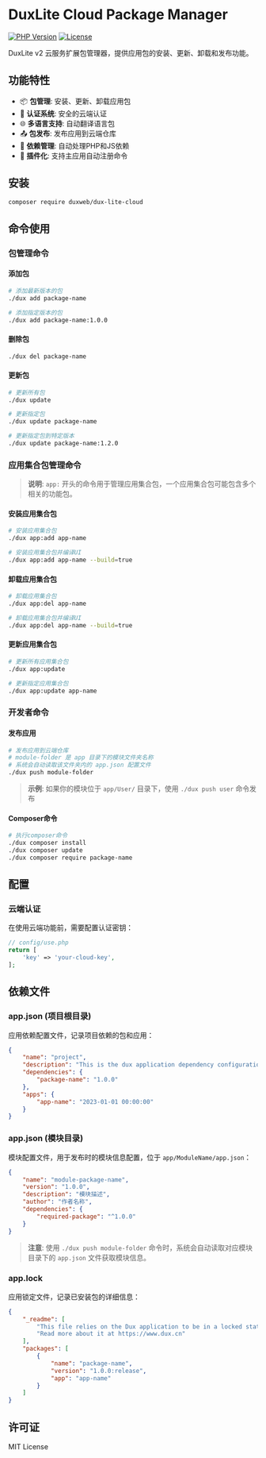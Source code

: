 # DuxLite Cloud Package Manager

[![PHP Version](https://img.shields.io/badge/php-%5E8.1-blue)](https://packagist.org/packages/duxweb/dux-lite-cloud)
[![License](https://img.shields.io/badge/license-MIT-green)](LICENSE)

DuxLite v2 云服务扩展包管理器，提供应用包的安装、更新、卸载和发布功能。

## 功能特性

- 📦 **包管理**: 安装、更新、卸载应用包
- 🔐 **认证系统**: 安全的云端认证
- 🌐 **多语言支持**: 自动翻译语言包
- 📤 **包发布**: 发布应用到云端仓库
- 🔄 **依赖管理**: 自动处理PHP和JS依赖
- 🔌 **插件化**: 支持主应用自动注册命令

## 安装

```bash
composer require duxweb/dux-lite-cloud
```

## 命令使用

### 包管理命令

#### 添加包
```bash
# 添加最新版本的包
./dux add package-name

# 添加指定版本的包
./dux add package-name:1.0.0
```

#### 删除包
```bash
./dux del package-name
```

#### 更新包
```bash
# 更新所有包
./dux update

# 更新指定包
./dux update package-name

# 更新指定包到特定版本
./dux update package-name:1.2.0
```

### 应用集合包管理命令

> **说明**: `app:` 开头的命令用于管理应用集合包，一个应用集合包可能包含多个相关的功能包。

#### 安装应用集合包
```bash
# 安装应用集合包
./dux app:add app-name

# 安装应用集合包并编译UI
./dux app:add app-name --build=true
```

#### 卸载应用集合包
```bash
# 卸载应用集合包
./dux app:del app-name

# 卸载应用集合包并编译UI
./dux app:del app-name --build=true
```

#### 更新应用集合包
```bash
# 更新所有应用集合包
./dux app:update

# 更新指定应用集合包
./dux app:update app-name
```

### 开发者命令

#### 发布应用
```bash
# 发布应用到云端仓库
# module-folder 是 app 目录下的模块文件夹名称
# 系统会自动读取该文件夹内的 app.json 配置文件
./dux push module-folder
```

> **示例**: 如果你的模块位于 `app/User/` 目录下，使用 `./dux push user` 命令发布

#### Composer命令
```bash
# 执行composer命令
./dux composer install
./dux composer update
./dux composer require package-name
```

## 配置

### 云端认证
在使用云端功能前，需要配置认证密钥：

```php
// config/use.php
return [
    'key' => 'your-cloud-key',
];
```

## 依赖文件

### app.json (项目根目录)
应用依赖配置文件，记录项目依赖的包和应用：

```json
{
    "name": "project",
    "description": "This is the dux application dependency configuration",
    "dependencies": {
        "package-name": "1.0.0"
    },
    "apps": {
        "app-name": "2023-01-01 00:00:00"
    }
}
```

### app.json (模块目录)
模块配置文件，用于发布时的模块信息配置，位于 `app/ModuleName/app.json`：

```json
{
    "name": "module-package-name",
    "version": "1.0.0",
    "description": "模块描述",
    "author": "作者名称",
    "dependencies": {
        "required-package": "^1.0.0"
    }
}
```

> **注意**: 使用 `./dux push module-folder` 命令时，系统会自动读取对应模块目录下的 `app.json` 文件获取模块信息。

### app.lock
应用锁定文件，记录已安装包的详细信息：

```json
{
    "_readme": [
        "This file relies on the Dux application to be in a locked state",
        "Read more about it at https://www.dux.cn"
    ],
    "packages": [
        {
            "name": "package-name",
            "version": "1.0.0:release",
            "app": "app-name"
        }
    ]
}
```

## 许可证

MIT License


